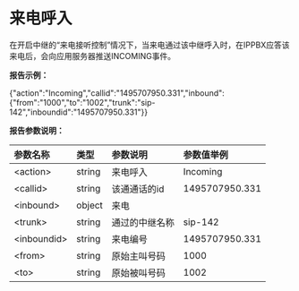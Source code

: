 # 来电呼入

在开启中继的“来电接听控制”情况下，当来电通过该中继呼入时，在IPPBX应答该来电后，会向应用服务器推送INCOMING事件。

**报告示例：**

{"action":"Incoming","callid":"1495707950.331","inbound":{"from":"1000","to":"1002","trunk":"sip-142","inboundid":"1495707950.331"}}

**报告参数说明：**

| 参数名称 | 类型 | 参数说明 | 参数值举例 |
| :--- | :--- | :--- | :--- |
| &lt;action&gt; | string | 来电呼入 | Incoming |
| &lt;callid&gt; | string | 该通通话的id | 1495707950.331 |
| &lt;inbound&gt; | object | 来电 |  |
| &lt;trunk&gt; | string | 通过的中继名称 | sip-142 |
| &lt;inboundid&gt; | string | 来电编号 | 1495707950.331 |
| &lt;from&gt; | string | 原始主叫号码 | 1000 |
| &lt;to&gt; | string | 原始被叫号码 | 1002 |



